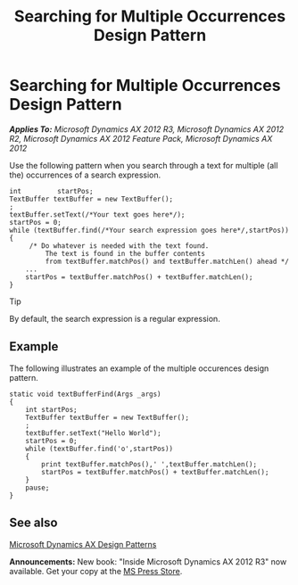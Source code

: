 ﻿---
title: Searching for Multiple Occurrences Design Pattern
TOCTitle: Searching for Multiple Occurrences
ms:assetid: c9bdeff9-acfe-4981-900f-e496db87a8f4
ms:mtpsurl: https://msdn.microsoft.com/en-us/library/Aa867933(v=AX.60)
ms:contentKeyID: 35251258
ms.date: 05/18/2015
mtps_version: v=AX.60
---

# Searching for Multiple Occurrences Design Pattern 


_**Applies To:** Microsoft Dynamics AX 2012 R3, Microsoft Dynamics AX 2012 R2, Microsoft Dynamics AX 2012 Feature Pack, Microsoft Dynamics AX 2012_

Use the following pattern when you search through a text for multiple (all the) occurrences of a search expression.

    int         startPos;
    TextBuffer textBuffer = new TextBuffer();
    ;
    textBuffer.setText(/*Your text goes here*/);
    startPos = 0;
    while (textBuffer.find(/*Your search expression goes here*/,startPos))
    {
         /* Do whatever is needed with the text found.
             The text is found in the buffer contents 
             from textBuffer.matchPos() and textBuffer.matchLen() ahead */
        ...
        startPos = textBuffer.matchPos() + textBuffer.matchLen();
    } 


> [!TIP]
> <P>By default, the search expression is a regular expression.</P>



## Example

The following illustrates an example of the multiple occurences design pattern.

    static void textBufferFind(Args _args)
    {
        int startPos;
        TextBuffer textBuffer = new TextBuffer();
        ;
        textBuffer.setText("Hello World");
        startPos = 0;
        while (textBuffer.find('o',startPos))
        {
            print textBuffer.matchPos(),' ',textBuffer.matchLen();
            startPos = textBuffer.matchPos() + textBuffer.matchLen();
        }
        pause;
    }

## See also

[Microsoft Dynamics AX Design Patterns](microsoft-dynamics-ax-design-patterns.md)

  
**Announcements:** New book: "Inside Microsoft Dynamics AX 2012 R3" now available. Get your copy at the [MS Press Store](https://www.microsoftpressstore.com/store/inside-microsoft-dynamics-ax-2012-r3-9780735685109).

